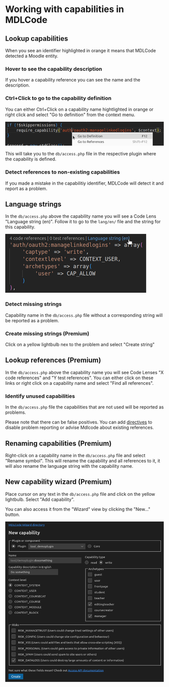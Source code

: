 # Working with capabilities in MDLCode

## Lookup capabilities

When you see an identifier highlighted in orange it means that MDLCode detected a Moodle
entity.

### Hover to see the capability description

If you hover a capability reference you can see the name and the description.

### Ctrl+Click to go to the capability definition

You can either Ctrl+Click on a capability name hightlighted in orange or
right click and select "Go to definition" from the context menu.

<img src="https://raw.githubusercontent.com/lmscloud-io/mdlcode-docs/main/docs/media/capabilities/gotodefinition.png">

This will take you to the `db/access.php` file in the respective plugin where the capability
is defined.

### Detect references to non-existing capabilities

If you made a mistake in the capabilitiy identifier, MDLCode will detect it and report as a problem.

## Language strings

In the `db/access.php` above the capability name you will see a Code Lens "Language string (en)".
Follow it to go to the `lang/en/` file and the string for this capability.

<img src="https://raw.githubusercontent.com/lmscloud-io/mdlcode-docs/main/docs/media/capabilities/langstring.png">

### Detect missing strings

Capability name in the `db/access.php` file without a corresponding string will be reported as a problem.

### Create missing strings (Premium)

Click on a yellow lightbulb nex to the problem and select "Create string"

## Lookup references (Premium)

In the `db/access.php` above the capability name you will see Code Lenses "X code references" and
"Y test references". You can either click on these links or right click on a capability name
and select "Find all references".

### Identify unused capabilities

In the `db/access.php` file the capabilities that are not used will be reported as problems.

Please note that there can be false positives. You can add [directives](directives.md) to
disable problem reporting or advise Mdlcode about existing references.

## Renaming capabilities (Premium)

Right-click on a capability name in the `db/access.php` file and select "Rename symbol".
This will rename the capability and all references to it, it will also rename the
language string with the capability name.

## New capability wizard (Premium)

Place cursor on any text in the `db/access.php` file and click on the yellow lightbulb. Select "Add capability".

You can also access it from the "Wizard" view by clicking the "New..." button.

<img src="https://raw.githubusercontent.com/lmscloud-io/mdlcode-docs/main/docs/media/capabilities/wizard.png">
